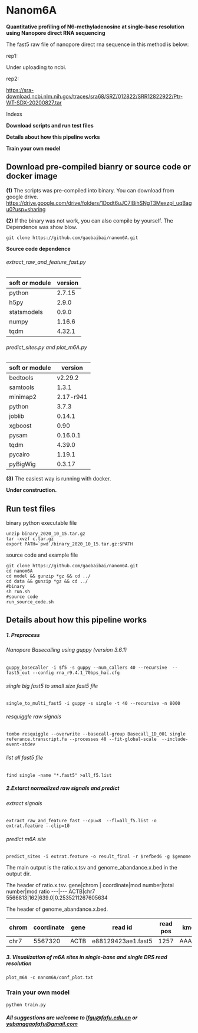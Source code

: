 # Nanom6A

**Quantitative profiling of N6-methyladenosine at single-base resolution using Nanopore direct RNA sequencing**

The fast5 raw file of nanopore direct rna sequence  in this method is below:

rep1:

Under uploading to ncbi.

rep2:

https://sra-download.ncbi.nlm.nih.gov/traces/sra68/SRZ/012822/SRR12822922/Ptr-WT-SDX-20200827.tar

Indexs

**Download scripts and run test files**

**Details about how this pipeline works**

**Train your own model**
## Download  pre-compiled bianry or source code or docker image

**(1)**
The scripts was pre-compiled into binary. You can download from google drive.
https://drive.google.com/drive/folders/1Dodt6uJC7lBihSNgT3Mexzpl_uqBagu0?usp=sharing

**(2)**
 If the binary was not work, you can also compile by yourself. The Dependence was show blow.

`git clone https://github.com/gaobaibai/nanom6A.git`

**Source code dependence**

###### extract_raw_and_feature_fast.py
soft or module | version
---|---
python                               |2.7.15
h5py                               |2.9.0
statsmodels                        |0.9.0
numpy                              |1.16.6
tqdm                               |4.32.1
######  predict_sites.py and plot_m6A.py


soft or module | version
---|---
bedtools | v2.29.2
samtools | 1.3.1
minimap2 | 2.17-r941
python                               |3.7.3
joblib                        |0.14.1
xgboost                       |0.90
pysam                         |0.16.0.1
tqdm                          |4.39.0
pycairo                       |1.19.1
pyBigWig                      |0.3.17
**(3)**
 The easiest way is running with docker.
 
**Under construction.**

## Run test files

binary python executable file
```
unzip binary_2020_10_15.tar.gz
tar -xvzf c.tar.gz 
export PATH=`pwd`/binary_2020_10_15.tar.gz:$PATH
```
source code and example file
```
git clone https://github.com/gaobaibai/nanom6A.git
cd nanom6A
cd model && gunzip *gz && cd ../
cd data && gunzip *gz && cd ../
#binary
sh run.sh
#source code
run_source_code.sh
```



## Details about how this pipeline works
##### 1. Preprocess

###### Nanopore Basecalling using guppy (version 3.6.1)

`guppy_basecaller -i $f5 -s guppy --num_callers 40 --recursive  --fast5_out --config rna_r9.4.1_70bps_hac.cfg `

###### single big fast5 to small size fast5 file

`single_to_multi_fast5 -i guppy -s single -t 40 --recursive -n 8000`

###### resquiggle raw signals

`tombo resquiggle --overwrite --basecall-group Basecall_1D_001 single referance.transcript.fa --processes 40 --fit-global-scale  --include-event-stdev`

###### list all fast5 file

`find single -name "*.fast5" >all_f5.list `

##### 2.Extarct normalized raw signals and predict

###### extract signals

`extract_raw_and_feature_fast --cpu=8  --fl=all_f5.list -o extrat.feature --clip=10` 

###### predict m6A site

`predict_sites -i extrat.feature -o result_final -r $refbed6 -g $genome`
                        
The main output is the ratio.x.tsv and genome_abandance.x.bed in the output dir.

The header of ratio.x.tsv.
gene\|chrom | coordinate\|mod number\|total number\|mod ratio 
---|---
ACTB|chr7	5566813\|162\|639.0\|0.2535211267605634	


The header of genome_abandance.x.bed.

chrom | coordinate|gene| read id|read pos|kmer
---|---|---|---|---|---
chr7|5567320|ACTB	|e88129423ae1.fast5	|1257	|AAACA
##### 3. Visualization of m6A sites in single-base and single DRS read resolution

`plot_m6A -c nanom6A/conf_plot.txt`

### Train your own model

`python train.py`
##### All suggestions are welcome to lfgu@fafu.edu.cn or yubanggaofafu@gmail.com 
